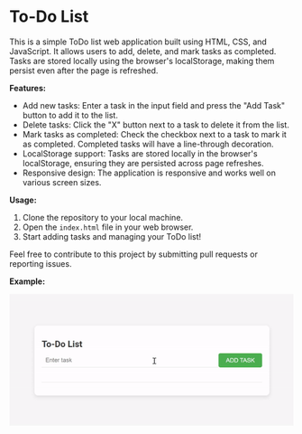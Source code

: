 # To-Do List

This is a simple ToDo list web application built using HTML, CSS, and JavaScript. It allows users to add, delete, and mark tasks as completed. Tasks are stored locally using the browser's localStorage, making them persist even after the page is refreshed.

**Features:**
- Add new tasks: Enter a task in the input field and press the "Add Task" button to add it to the list.
- Delete tasks: Click the "X" button next to a task to delete it from the list.
- Mark tasks as completed: Check the checkbox next to a task to mark it as completed. Completed tasks will have a line-through decoration.
- LocalStorage support: Tasks are stored locally in the browser's localStorage, ensuring they are persisted across page refreshes.
- Responsive design: The application is responsive and works well on various screen sizes.

**Usage:**
1. Clone the repository to your local machine.
2. Open the `index.html` file in your web browser.
3. Start adding tasks and managing your ToDo list!

Feel free to contribute to this project by submitting pull requests or reporting issues.

**Example:**

![To-Do-List](media/example.gif)
